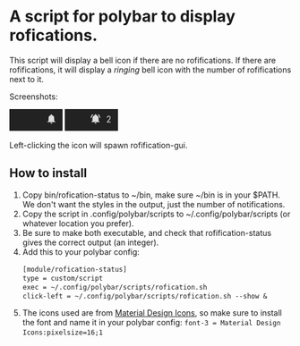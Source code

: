 # A script for polybar to display rofications.

This script will display a bell icon if there are no rofifications. If there are rofifications, it will display a *ringing* bell icon with the number of rofifications next to it.

Screenshots:

![picture alt](https://github.com/imsosora/polybar-rofication/blob/main/images/no-notifications.jpg "No notifications")
![picture alt](https://github.com/imsosora/polybar-rofication/blob/main/images/two-notifications.jpg "Two notifications")

Left-clicking the icon will spawn rofification-gui.

## How to install

1. Copy bin/rofication-status to ~/bin, make sure ~/bin is in your $PATH. We don't want the styles in the output, just the number of notifications.
2. Copy the script in .config/polybar/scripts to ~/.config/polybar/scripts (or whatever location you prefer). 
3. Be sure to make both executable, and check that rofification-status gives the correct output (an integer).
4. Add this to your polybar config: 
    ```
    [module/rofication-status]
    type = custom/script
    exec = ~/.config/polybar/scripts/rofication.sh
    click-left = ~/.config/polybar/scripts/rofication.sh --show &
    ```
5. The icons used are from [Material Design Icons](https://github.com/google/material-design-icons "Material Design Icons"), so make sure to install the font and name it in your polybar config: `font-3 = Material Design Icons:pixelsize=16;1`
